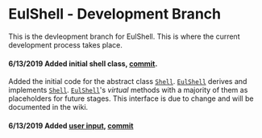 # EulShell - Development Branch
This is the devleopment branch for EulShell. This is where the current development process takes place.

#### 6/13/2019 Added initial shell class, [commit]((https://github.com/nhstaple/EulShell/commit/1166157fcf4601e7244adcc8200325e485c2b3ba)).
Added the initial code for the abstract class [`Shell`](https://github.com/nhstaple/EulShell/wiki/Shell). [`EulShell`](https://github.com/nhstaple/EulShell/wiki/Shell) derives and implements [`Shell`](https://github.com/nhstaple/EulShell/wiki/Shell). [`EulShell`](https://github.com/nhstaple/EulShell/wiki/Shell)'s _virtual_ methods with a majority of them as placeholders for future stages. This interface is due to change and will be documented in the wiki.

#### 6/13/2019 Added [user input](https://github.com/nhstaple/EulShell/blob/89489557ecab27538294c6df7dfc7d22cfd33ab1/library/Shell/EulShell.cpp#L23), [commit](https://github.com/nhstaple/EulShell/commit/89489557ecab27538294c6df7dfc7d22cfd33ab1)

